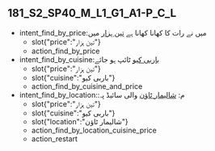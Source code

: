 ## 181_S2_SP40_M_L1_G1_A1-P_C_L
* intent_find_by_price:میں نے رات کا کھانا کھانا ہے [تین ہزار](price) میں
	- slot{"price":"تین ہزار"}
	- action_find_by_price
* intent_find_by_cuisine:[باربی کیو](cuisine) ٹائپ ہو جائے
	- slot{"price":"تین ہزار"}
	- slot{"cuisine":"باربی کیو"}
	- action_find_by_cuisine_and_price
* intent_find_by_location::م: [شالیمار ٹاؤن](location) والی سائیڈ پہ
	- slot{"price":"تین ہزار"}
	- slot{"cuisine":"باربی کیو"}
	- slot{"location":"شالیمار ٹاؤن"}
	- action_find_by_location_cuisine_price
	- action_restart